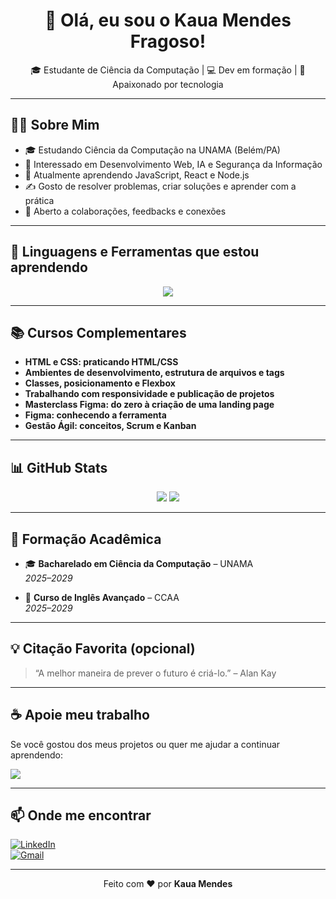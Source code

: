 <h1 align="center">👋 Olá, eu sou o Kaua Mendes Fragoso!</h1>

<p align="center">
  🎓 Estudante de Ciência da Computação | 💻 Dev em formação | 🚀 Apaixonado por tecnologia
</p>

---

## 🙋‍♂️ Sobre Mim

- 🎓 Estudando Ciência da Computação na UNAMA (Belém/PA)
- 🔎 Interessado em Desenvolvimento Web, IA e Segurança da Informação
- 🌱 Atualmente aprendendo JavaScript, React e Node.js
- ✍️ Gosto de resolver problemas, criar soluções e aprender com a prática
- 🤝 Aberto a colaborações, feedbacks e conexões

---

## 🧰 Linguagens e Ferramentas que estou aprendendo

<div align="center">
  <img src="https://skillicons.dev/icons?i=html,css,javascript,react,nodejs,python,figma,git,github,vscode,bootstrap" />
</div>

---

## 📚 Cursos Complementares

- **HTML e CSS: praticando HTML/CSS**  
- **Ambientes de desenvolvimento, estrutura de arquivos e tags**  
- **Classes, posicionamento e Flexbox**  
- **Trabalhando com responsividade e publicação de projetos**  
- **Masterclass Figma: do zero à criação de uma landing page**  
- **Figma: conhecendo a ferramenta**  
- **Gestão Ágil: conceitos, Scrum e Kanban**

---

## 📊 GitHub Stats

<div align="center">
  <img src="https://github-readme-stats.vercel.app/api?username=Kauzcoder&show_icons=true&theme=midnight-purple" />
  <img src="https://github-readme-stats.vercel.app/api/top-langs/?username=Kauzcoder&layout=compact&theme=midnight-purple" />
</div>

---

## 💼 Formação Acadêmica

- 🎓 **Bacharelado em Ciência da Computação** – UNAMA  
  _2025–2029_

- 📘 **Curso de Inglês Avançado** – CCAA  
  _2025–2029_

---

## 💡 Citação Favorita (opcional)

> “A melhor maneira de prever o futuro é criá-lo.” – Alan Kay

---

## ☕ Apoie meu trabalho

Se você gostou dos meus projetos ou quer me ajudar a continuar aprendendo:

<a href="https://www.buymeacoffee.com/SEUUSUARIO" target="_blank"><img src="https://img.shields.io/badge/Buy%20me%20a%20coffee-FFDD00?style=for-the-badge&logo=buy-me-a-coffee&logoColor=black" /></a>

---

## 📫 Onde me encontrar

[![LinkedIn](https://img.shields.io/badge/LinkedIn-0A66C2?style=for-the-badge&logo=linkedin&logoColor=white)](https://www.linkedin.com/in/kauã-mendes)  
[![Gmail](https://img.shields.io/badge/Gmail-EA4335?style=for-the-badge&logo=gmail&logoColor=white)](mailto:kauzcoder.dev@gmail.com)

---

<p align="center">
  Feito com ❤️ por <strong>Kaua Mendes</strong>
</p>
